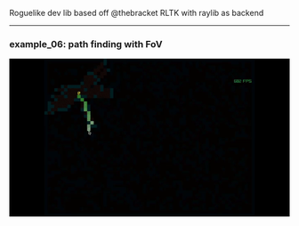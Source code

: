
Roguelike dev lib based off @thebracket RLTK 
with raylib as backend

---

### example_06: path finding with FoV
![[image]](./examples/ex06_pathfinding_fov.gif)

